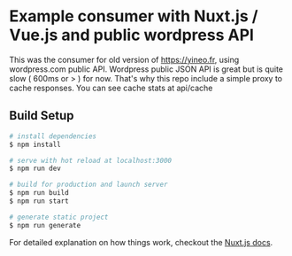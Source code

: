 # Example consumer with Nuxt.js / Vue.js and public wordpress API

This was the consumer for old version of https://yineo.fr, using wordpress.com public API.
Wordpress public JSON API is great but is quite slow ( 600ms or > ) for now.
That's why this repo include a simple proxy to cache responses.
You can see cache stats at api/cache

## Build Setup

``` bash
# install dependencies
$ npm install

# serve with hot reload at localhost:3000
$ npm run dev

# build for production and launch server
$ npm run build
$ npm run start

# generate static project
$ npm run generate
```

For detailed explanation on how things work, checkout the [Nuxt.js docs](https://github.com/nuxt/nuxt.js).
